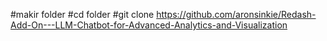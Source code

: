 #makir folder 
#cd folder 
#git clone https://github.com/aronsinkie/Redash-Add-On---LLM-Chatbot-for-Advanced-Analytics-and-Visualization
